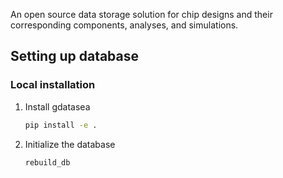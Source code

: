 An open source data storage solution for chip designs and their corresponding components, analyses, and simulations.

## Setting up database

### Local installation

1. Install gdatasea
    ```bash
    pip install -e .
    ```

2. Initialize the database
    ```bash
    rebuild_db
    ```
